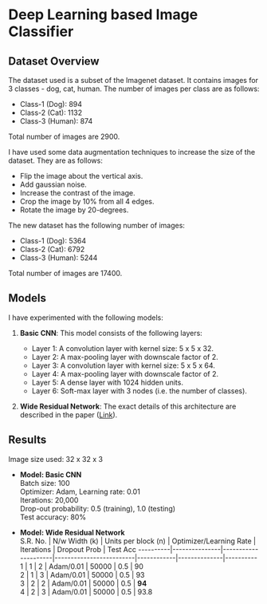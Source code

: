 # Deep Learning based Image Classifier

## Dataset Overview
The dataset used is a subset of the Imagenet dataset. It contains images for 3 classes - dog, cat, human. The number of images per class are as follows:

* Class-1 (Dog): 894
* Class-2 (Cat): 1132
* Class-3 (Human): 874

Total number of images are 2900.

I have used some data augmentation techniques to increase the size of the dataset. They are as follows:

* Flip the image about the vertical axis.
* Add gaussian noise.
* Increase the contrast of the image.
* Crop the image by 10% from all 4 edges.
* Rotate the image by 20-degrees.

The new dataset has the following number of images:

* Class-1 (Dog): 5364
* Class-2 (Cat): 6792
* Class-3 (Human): 5244

Total number of images are 17400.

## Models
I have experimented with the following models:

1. **Basic CNN**: This model consists of the following layers:
    * Layer 1: A convolution layer with kernel size: 5 x 5 x 32.
    * Layer 2: A max-pooling layer with downscale factor of 2.
    * Layer 3: A convolution layer with kernel size: 5 x 5 x 64.
    * Layer 4: A max-pooling layer with downscale factor of 2.
    * Layer 5: A dense layer with 1024 hidden units.
    * Layer 6: Soft-max layer with 3 nodes (i.e. the number of classes).
    
2. **Wide Residual Network**: The exact details of this architecture are described in the paper ([Link](https://arxiv.org/pdf/1605.07146.pdf)).

## Results
Image size used: 32 x 32 x 3 <br />

* **Model: Basic CNN** <br />
Batch size: 100 <br />
Optimizer: Adam, Learning rate: 0.01 <br />
Iterations: 20,000 <br />
Drop-out probability: 0.5 (training), 1.0 (testing) <br />
Test accuracy: 80%

* **Model: Wide Residual Network** <br />
 S.R. No. | N/w Width (k) | Units per block (n) | Optimizer/Learning Rate | Iterations | Dropout Prob | Test Acc 
----------|---------------|---------------------|-------------------------|------------|--------------|----------
    1     |       1       |         2           |        Adam/0.01        |   50000    |     0.5      |    90    
    2     |       1       |         3           |        Adam/0.01        |   50000    |     0.5      |    93    
    3     |       2       |         2           |        Adam/0.01        |   50000    |     0.5      |  **94**  
    4     |       2       |         3           |        Adam/0.01        |   50000    |     0.5      |   93.8   

